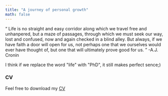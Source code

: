 ```yaml
---
title: "A journey of personal growth"
math: false
---
```


<q> Life is no straight and easy corridor along which we travel free and unhanpered, but a maze of passages, through which we must seek our way, lost and confused, now and again checked in a blind alley.
But always, if we have faith a door will open for us, not perhaps one that we ourselves would ever have thought of, but one that will ultimately prove good for us.
</q> -A.J. Cronin

I think if we replace the word "life" with "PhD", it still makes perfect sence;)


<!-- Dealing with fearness is one of the most significant lessons that I need to learn. Fear of the unknow, failure, and rejection. -->


<!-- ## Teaching Activities
I've had the opportunity to teach a wide range of different topics, from sailing to English and mathematics.
Here are some of the more memorable experiences.

### University Teaching  
#### TAing
* **Applied Cryptography**, MSc course at ETH, Spring 2020 and 2022.
* **Theoretical Computer Science**, BSc course at ETH, Fall 2020.
* **Introduction to the Theory of Computation**, undergraduate course at UCSD, Spring 2018.

#### Supplemental Instruction
* **Linear Algebra**, BSc course at LTH, Fall XXXX, 2016 and 2015.
* **Multivariate calculus**, BSc course at LTH, Spring XXXX.
* **Mechanics**, BSc course at LTH, ....
* During 2016 and 2018-2019, I was also a method supervisor and coach for other supplemental instructors at LTH. -->

### CV
Feel free to download my [CV](/Xinshu_CV.pdf)
<!-- * Splash, UCSD
* In the spring of 2014, I volunteered as an English teacher for 6 weeks in Luang Prabang, Laos, for Global Vision International.
* Almost every summer since I was 16 (before I moved from Sweden) I worked as a sailing instructor, either as a volunteer at Vässarö or as an instructor for the sea scouts in Solna, Stockholm, and later as the main instructor of the sailing school in Träslövsläge, Varberg. -->
